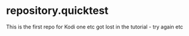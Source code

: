 # repository.quicktest
This is the first repo for Kodi one etc
got lost in the tutorial - try again etc
